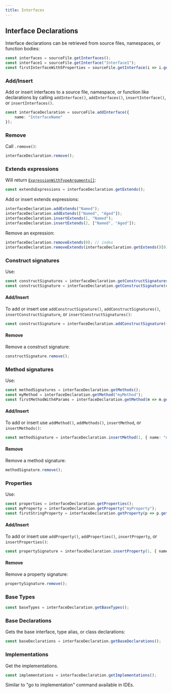 ```yaml
---
title: Interfaces
---
```


## Interface Declarations

Interface declarations can be retrieved from source files, namespaces, or function bodies:

```typescript
const interfaces = sourceFile.getInterfaces();
const interface1 = sourceFile.getInterface("Interface1");
const firstInterfaceWith5Properties = sourceFile.getInterface(i => i.getProperties().length === 5);
```

### Add/Insert

Add or insert interfaces to a source file, namespace, or function like declarations by calling `addInterface()`, `addInterfaces()`, `insertInterface()`, or `insertInterfaces()`.

```typescript
const interfaceDeclaration = sourceFile.addInterface({
    name: "InterfaceName"
});
```

### Remove

Call `.remove()`:

```typescript
interfaceDeclaration.remove();
```

### Extends expressions

Will return [`ExpressionWithTypeArguments[]`](expressions):

```typescript
const extendsExpressions = interfaceDeclaration.getExtends();
```

Add or insert extends expressions:

```typescript
interfaceDeclaration.addExtends("Named");
interfaceDeclaration.addExtends(["Named", "Aged"]);
interfaceDeclaration.insertExtends(1, "Named");
interfaceDeclaration.insertExtends(2, ["Named", "Aged"]);
```

Remove an expression:

```typescript
interfaceDeclaration.removeExtends(0); // index
interfaceDeclaration.removeExtends(interfaceDeclaration.getExtends()[0]); // node
```

### Construct signatures

Use:

```typescript
const constructSignatures = interfaceDeclaration.getConstructSignatures();
const constructSignature = interfaceDeclaration.getConstructSignature(c => c.getParameters().length > 2);
```

#### Add/Insert

To add or insert use `addConstructSignature()`, `addConstructSignatures()`, `insertConstructSignature`, or `insertConstructSignatures()`:

```typescript
const constructSignature = interfaceDeclaration.addConstructSignature({ returnType: "SomeClass" });
```

#### Remove

Remove a construct signature:

```typescript
constructSignature.remove();
```

### Method signatures

Use:

```typescript
const methodSignatures = interfaceDeclaration.getMethods();
const myMethod = interfaceDeclaration.getMethod("myMethod");
const firstMethodWith4Params = interfaceDeclaration.getMethod(m => m.getParameters().length === 4);
```

#### Add/Insert

To add or insert use `addMethod()`, `addMethods()`, `insertMethod`, or `insertMethods()`:

```typescript
const methodSignature = interfaceDeclaration.insertMethod(1, { name: "newMethod", returnType: "boolean" });
```

#### Remove

Remove a method signature:

```typescript
methodSignature.remove();
```

### Properties

Use:

```typescript
const properties = interfaceDeclaration.getProperties();
const myProperty = interfaceDeclaration.getProperty("myProperty");
const firstStringProperty = interfaceDeclaration.getProperty(p => p.getType().getText() === "string");
```

#### Add/Insert

To add or insert use `addProperty()`, `addProperties()`, `insertProperty`, or `insertProperties()`:

```typescript
const propertySignature = interfaceDeclaration.insertProperty(1, { name: "newProperty", type: "string" });
```

#### Remove

Remove a property signature:

```typescript
propertySignature.remove();
```

### Base Types

```ts
const baseTypes = interfaceDeclaration.getBaseTypes();
```

### Base Declarations

Gets the base interface, type alias, or class declarations:

```ts
const baseDeclarations = interfaceDeclaration.getBaseDeclarations();
```

### Implementations

Get the implementations.

```typescript
const implementations = interfaceDeclaration.getImplementations();
```

Similar to "go to implementation" command available in IDEs.
